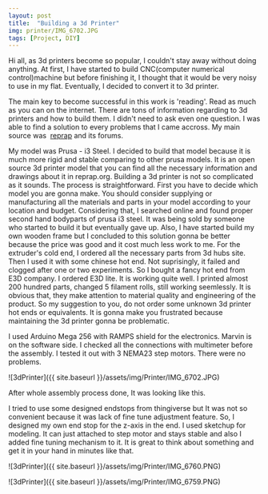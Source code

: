 ```yaml
---
layout: post
title:  "Building a 3d Printer"
img: printer/IMG_6702.JPG
tags: [Project, DIY]
---
```

Hi all, as 3d printers become so popular, I couldn't stay away without doing anything. At first, I have started to build CNC(computer numerical control)machine but before finishing it, I thought that it would be very noisy to use in my flat. Eventually, I decided to convert it to 3d printer.

The main key to become successful in this work is 'reading'. Read as much as you can on the internet. There are tons of information regarding to 3d printers and how to build them. I didn't need to ask even one question. I was able to find a solution to every problems that I came accross. My main source was  [reprap](https://reprap.org "reprap") and its forums.

My model was Prusa - i3 Steel. I decided to build that model because it is much more rigid and stable comparing to other prusa models. It is an open source 3d printer model that you can find all the necessary information and drawings about it in reprap.org. Building a 3d printer is not so complicated as it sounds. The process is straightforward. First you have to decide which model you are gonna make. You should consider supplying or manufacturing all the materials and parts in your model according to your location and budget. Considering that, I searched online and found proper second hand bodyparts of prusa i3 steel. It was being sold by someone who started to build it but eventually gave up. Also, I have started build my own wooden frame but I concluded to this solution gonna be better because the price was good and it cost much less work to me.
 For the extruder's cold end, I ordered all the necessary parts from 3d hubs site. Then I used it with some chinese hot end. Not suprisingly, it failed and clogged after one or two experiments. So I bought a fancy hot end from E3D company. I ordered E3D lite. It is working quite well. I printed almost 200 hundred parts, changed 5 filament rolls, still working seemlessly. It is obvious that, they make attention to material quality and engineering of the product. So my suggestion to you, do not order some unknown 3d printer hot ends or equivalents. It is gonna make you frustrated because maintaining the 3d printer gonna be problematic.

I used Arduino Mega 256 with RAMPS shield for the electronics. Marvin is on the software side. I checked all the connections with multimeter before the assembly. I tested it out with 3 NEMA23 step motors. There were no problems.

![3dPrinter]({{ site.baseurl }}/assets/img/Printer/IMG_6702.JPG)

After whole assembly process done, It was looking like this.

I tried to use some designed endstops from thingiverse but It was not so convenient because it was lack of fine tune adjustment feature. So, I designed my own end stop for the z-axis in the end. I used sketchup for modeling. It can just attached to step motor and stays stable and also I added fine tuning mechanism to it. It is great to think about something and get it in your hand in minutes like that.

![3dPrinter]({{ site.baseurl }}/assets/img/Printer/IMG_6760.PNG)

![3dPrinter]({{ site.baseurl }}/assets/img/Printer/IMG_6759.PNG)

[jekyll-docs]: https://jekyllrb.com/docs/home
[jekyll-gh]:   https://github.com/jekyll/jekyll
[jekyll-talk]: https://talk.jekyllrb.com/
